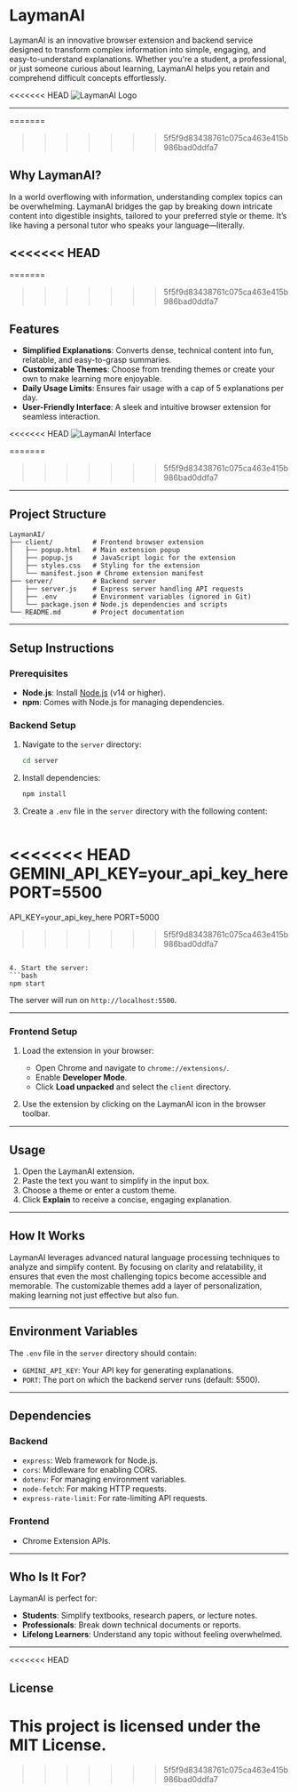 # LaymanAI

LaymanAI is an innovative browser extension and backend service designed to transform complex information into simple, engaging, and easy-to-understand explanations. Whether you're a student, a professional, or just someone curious about learning, LaymanAI helps you retain and comprehend difficult concepts effortlessly.

<<<<<<< HEAD
![LaymanAI Logo](client/icon.png)

---

=======
>>>>>>> 5f5f9d83438761c075ca463e415b986bad0ddfa7
## Why LaymanAI?

In a world overflowing with information, understanding complex topics can be overwhelming. LaymanAI bridges the gap by breaking down intricate content into digestible insights, tailored to your preferred style or theme. It’s like having a personal tutor who speaks your language—literally.

<<<<<<< HEAD
---

=======
>>>>>>> 5f5f9d83438761c075ca463e415b986bad0ddfa7
## Features

- **Simplified Explanations**: Converts dense, technical content into fun, relatable, and easy-to-grasp summaries.
- **Customizable Themes**: Choose from trending themes or create your own to make learning more enjoyable.
- **Daily Usage Limits**: Ensures fair usage with a cap of 5 explanations per day.
- **User-Friendly Interface**: A sleek and intuitive browser extension for seamless interaction.

<<<<<<< HEAD
![LaymanAI Interface](client/interface.png)

=======
>>>>>>> 5f5f9d83438761c075ca463e415b986bad0ddfa7
---

## Project Structure

```
LaymanAI/
├── client/          # Frontend browser extension
│   ├── popup.html   # Main extension popup
│   ├── popup.js     # JavaScript logic for the extension
│   ├── styles.css   # Styling for the extension
│   └── manifest.json # Chrome extension manifest
├── server/          # Backend server
│   ├── server.js    # Express server handling API requests
│   ├── .env         # Environment variables (ignored in Git)
│   └── package.json # Node.js dependencies and scripts
└── README.md        # Project documentation
```

---

## Setup Instructions

### Prerequisites

- **Node.js**: Install [Node.js](https://nodejs.org/) (v14 or higher).
- **npm**: Comes with Node.js for managing dependencies.

### Backend Setup

1. Navigate to the `server` directory:
   ```bash
   cd server
   ```

2. Install dependencies:
   ```bash
   npm install
   ```

3. Create a `.env` file in the `server` directory with the following content:
   ```env
<<<<<<< HEAD
   GEMINI_API_KEY=your_api_key_here
   PORT=5500
=======
   API_KEY=your_api_key_here
   PORT=5000
>>>>>>> 5f5f9d83438761c075ca463e415b986bad0ddfa7
   ```

4. Start the server:
   ```bash
   npm start
   ```

   The server will run on `http://localhost:5500`.

---

### Frontend Setup

1. Load the extension in your browser:
   - Open Chrome and navigate to `chrome://extensions/`.
   - Enable **Developer Mode**.
   - Click **Load unpacked** and select the `client` directory.

2. Use the extension by clicking on the LaymanAI icon in the browser toolbar.

---

## Usage

1. Open the LaymanAI extension.
2. Paste the text you want to simplify in the input box.
3. Choose a theme or enter a custom theme.
4. Click **Explain** to receive a concise, engaging explanation.

---

## How It Works

LaymanAI leverages advanced natural language processing techniques to analyze and simplify content. By focusing on clarity and relatability, it ensures that even the most challenging topics become accessible and memorable. The customizable themes add a layer of personalization, making learning not just effective but also fun.

---

## Environment Variables

The `.env` file in the `server` directory should contain:

- `GEMINI_API_KEY`: Your API key for generating explanations.
- `PORT`: The port on which the backend server runs (default: 5500).

---

## Dependencies

### Backend

- `express`: Web framework for Node.js.
- `cors`: Middleware for enabling CORS.
- `dotenv`: For managing environment variables.
- `node-fetch`: For making HTTP requests.
- `express-rate-limit`: For rate-limiting API requests.

### Frontend

- Chrome Extension APIs.

---

## Who Is It For?

LaymanAI is perfect for:

- **Students**: Simplify textbooks, research papers, or lecture notes.
- **Professionals**: Break down technical documents or reports.
- **Lifelong Learners**: Understand any topic without feeling overwhelmed.

---

<<<<<<< HEAD
## License

This project is licensed under the MIT License.
=======
>>>>>>> 5f5f9d83438761c075ca463e415b986bad0ddfa7
